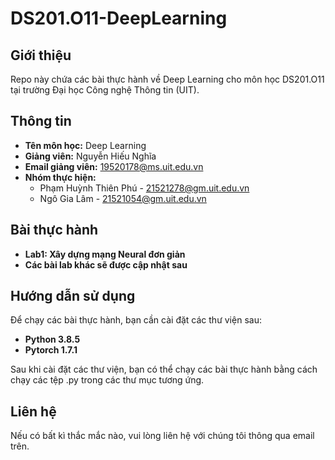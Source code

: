 # DS201.O11-DeepLearning

## Giới thiệu

Repo này chứa các bài thực hành về Deep Learning cho môn học DS201.O11 tại trường Đại học Công nghệ Thông tin (UIT).

## Thông tin

* **Tên môn học:** Deep Learning
* **Giảng viên:** Nguyễn Hiếu Nghĩa
* **Email giảng viên:** 19520178@ms.uit.edu.vn
* **Nhóm thực hiện:**
    * Phạm Huỳnh Thiên Phú - 21521278@gm.uit.edu.vn
    * Ngô Gia Lâm - 21521054@gm.uit.edu.vn

## Bài thực hành

* **Lab1: Xây dựng mạng Neural đơn giản**
* **Các bài lab khác sẽ được cập nhật sau**

## Hướng dẫn sử dụng

Để chạy các bài thực hành, bạn cần cài đặt các thư viện sau:

* **Python 3.8.5**
* **Pytorch 1.7.1**

Sau khi cài đặt các thư viện, bạn có thể chạy các bài thực hành bằng cách chạy các tệp .py trong các thư mục tương ứng.

## Liên hệ

Nếu có bất kì thắc mắc nào, vui lòng liên hệ với chúng tôi thông qua email trên.
